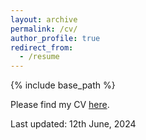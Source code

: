 ```yaml
---
layout: archive
permalink: /cv/
author_profile: true
redirect_from:
  - /resume
---
```


{% include base_path %}

Please find my CV [here](https://yaskatat.github.io/files/CV_Yasuka_Tateishi.pdf).

Last updated: 12th June, 2024
